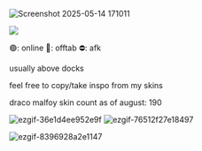 ![Screenshot 2025-05-14 171011](https://github.com/user-attachments/assets/79be12db-2fa6-44ca-9953-586d3c324204)

![](https://komarev.com/ghpvc/?username=moosipall&color=449e6b)

🟢: online 🌙: offtab  ⛔: afk 


usually above docks

feel free to copy/take inspo from my skins

draco malfoy skin count as of august: 190

![ezgif-36e1d4ee952e9f](https://github.com/user-attachments/assets/30d7a481-2e34-47d7-86d5-34480817a914)
![ezgif-76512f27e18497](https://github.com/user-attachments/assets/a2ef1569-2451-4f24-bb26-1bcf2fff4155)

![ezgif-8396928a2e1147](https://github.com/user-attachments/assets/7a1e6bb6-9dc3-4a30-b5e0-5ba1f9488b4a)
